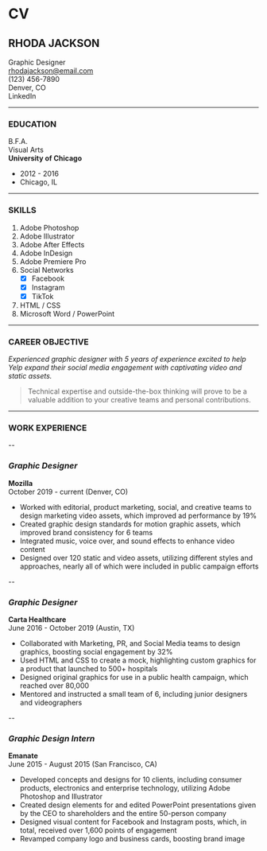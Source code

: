 # CV

## RHODA JACKSON
Graphic Designer  
rhodajackson@email.com  
(123) 456-7890  
Denver, CO  
LinkedIn

---

### EDUCATION
B.F.A.  
Visual Arts  
**University of Chicago**  
* 2012 - 2016  
* Chicago, IL

---

### SKILLS
1. Adobe Photoshop
2. Adobe Illustrator
3. Adobe After Effects
4. Adobe InDesign
5. Adobe Premiere Pro 
6. Social Networks  
    * [x] Facebook 
    * [x] Instagram
    * [x] TikTok 
7. HTML / CSS
8. Microsoft Word / PowerPoint

---

### CAREER OBJECTIVE
_Experienced graphic designer with 5 years of experience excited to help Yelp expand their social media engagement with captivating video and static assets._  

> Technical expertise and outside-the-box thinking will prove to be a valuable addition to your creative teams and personal contributions.

---

### WORK EXPERIENCE
--
### _Graphic Designer_ 
 
**Mozilla**  
October 2019 - current (Denver, CO)

* Worked with editorial, product marketing, social, and creative teams to design marketing video assets, which improved ad performance by 19%
* Created graphic design standards for motion graphic assets, which improved brand consistency for 6 teams
* Integrated music, voice over, and sound effects to enhance video content
* Designed over 120 static and video assets, utilizing different styles and approaches, nearly all of which were included in public campaign efforts 

--
### _Graphic Designer_  
  
**Carta Healthcare**  
June 2016 - October 2019 (Austin, TX)  

* Collaborated with Marketing, PR, and Social Media teams to design graphics, boosting social engagement by 32%
* Used HTML and CSS to create a mock, highlighting custom graphics for a product that launched to 500+ hospitals
* Designed original graphics for use in a public health campaign, which reached over 80,000
* Mentored and instructed a small team of 6, including junior designers and videographers

--
### _Graphic Design Intern_  
  
**Emanate**  
June 2015 - August 2015 (San Francisco, CA)  

* Developed concepts and designs for 10 clients, including consumer products, electronics and enterprise technology,
utilizing Adobe Photoshop and Illustrator
* Created design elements for and edited PowerPoint presentations given by the CEO to shareholders and the entire 50-person company
* Designed visual content for Facebook and Instagram posts, which, in total, received over 1,600 points of engagement
* Revamped company logo and business cards, boosting brand image
